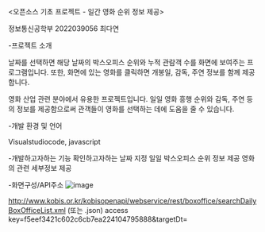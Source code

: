<오픈소스 기초 프로젝트 - 일간 영화 순위 정보 제공>

정보통신공학부 2022039056 최다연
 
-프로젝트 소개 

날짜를 선택하면 해당 날짜의 박스오피스 순위와 누적 관람객 수를 화면에 보여주는 프로그램입니다. 또한, 화면에 있는 영화를 클릭하면 개봉일, 감독, 주연 정보를 함께 제공합니다.

영화 산업 관련 분야에서 유용한 프로젝트입니다. 일일 영화 흥행 순위와 감독, 주연 등의 정보를 제공함으로써 관객들이 영화를 선택하는 데에 도움을 줄 수 있습니다.

-개발 환경 및 언어

Visualstudiocode, javascript

-개발하고자하는 기능
확인하고자하는 날짜 지정
일일 박스오피스 순위 정보 제공
영화의 관련 세부정보 제공

-화면구성/API주소
![image](https://github.com/dayoni0301/ddayeoni22/assets/131672906/b15d1a6b-c1c1-401f-9eae-84a8defabaa2)

http://www.kobis.or.kr/kobisopenapi/webservice/rest/boxoffice/searchDailyBoxOfficeList.xml (또는 .json)
access key=f5eef3421c602c6cb7ea224104795888&targetDt=
